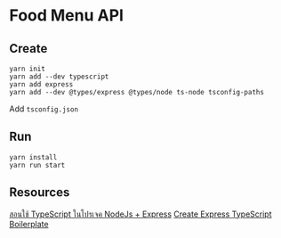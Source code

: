 # Food Menu API

## Create

```
yarn init
yarn add --dev typescript
yarn add express
yarn add --dev @types/express @types/node ts-node tsconfig-paths
```
Add `tsconfig.json`

## Run
```
yarn install
yarn run start
```

## Resources
[สอนใช้ TypeScript ในโปรเจค NodeJs + Express](https://www.centrilliontech.co.th/blog/3573/typescript-nodejs-express/)
[Create Express TypeScript Boilerplate](https://dev.to/maithanhdanh/create-express-typescript-boilerplate-3gf)
